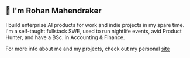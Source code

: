 ## 👋 I'm Rohan Mahendraker

I build enterprise AI products for work and indie projects in my spare time. I'm a self-taught fullstack SWE, used to run nightlife events, avid Product Hunter, and have a BSc. in Accounting & Finance.


For more info about me and my projects, check out my personal [site](https://www.mahendraker.com/)




